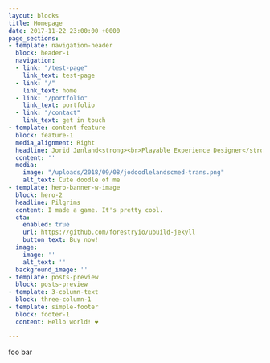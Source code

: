 ```yaml
---
layout: blocks
title: Homepage
date: 2017-11-22 23:00:00 +0000
page_sections:
- template: navigation-header
  block: header-1
  navigation:
  - link: "/test-page"
    link_text: test-page
  - link: "/"
    link_text: home
  - link: "/portfolio"
    link_text: portfolio
  - link: "/contact"
    link_text: get in touch
- template: content-feature
  block: feature-1
  media_alignment: Right
  headline: Jorid Jønland<strong><br>Playable Experience Designer</strong>
  content: ''
  media:
    image: "/uploads/2018/09/08/jodoodlelandscmed-trans.png"
    alt_text: Cute doodle of me
- template: hero-banner-w-image
  block: hero-2
  headline: Pilgrims
  content: I made a game. It's pretty cool.
  cta:
    enabled: true
    url: https://github.com/forestryio/ubuild-jekyll
    button_text: Buy now!
  image:
    image: ''
    alt_text: ''
  background_image: ''
- template: posts-preview
  block: posts-preview
- template: 3-column-text
  block: three-column-1
- template: simple-footer
  block: footer-1
  content: Hello world! ❤︎

---
```

foo bar
